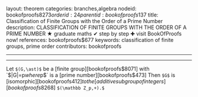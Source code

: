 layout: theorem
categories: branches,algebra
nodeid: bookofproofs$8273
orderid: 24
parentid: bookofproofs$137
title: Classification of Finite Groups with the Order of a Prime Number
description: CLASSIFICATION OF FINITE GROUPS WITH THE ORDER OF A PRIME NUMBER &#9733; graduate maths &#10004; step by step &#10010; visit BookOfProofs now!
references: bookofproofs$677
keywords: classification of finite groups, prime order
contributors: bookofproofs

---


---

Let `$(G,\ast)$` be a [finite group][bookofproofs$8071] with `$|G|=p$` where `$p$` is a [prime number][bookofproofs$473] Then `$G$` is [isomorphic][bookofproofs$412] to the [additive subgroup of integers][bookofproofs$8268] `$(\mathbb Z_p,+).$`
